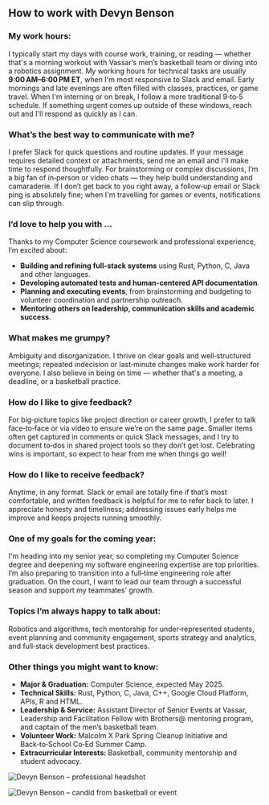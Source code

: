 ## How to work with Devyn Benson

### My work hours:
I typically start my days with course work, training, or reading — whether that's a morning workout with Vassar’s men’s basketball team or diving into a robotics assignment. My working hours for technical tasks are usually **9:00 AM–6:00 PM ET**, when I'm most responsive to Slack and email. Early mornings and late evenings are often filled with classes, practices, or game travel. When I'm interning or on break, I follow a more traditional 9‑to‑5 schedule. If something urgent comes up outside of these windows, reach out and I'll respond as quickly as I can.

### What’s the best way to communicate with me?
I prefer Slack for quick questions and routine updates. If your message requires detailed context or attachments, send me an email and I'll make time to respond thoughtfully. For brainstorming or complex discussions, I’m a big fan of in‑person or video chats — they help build understanding and camaraderie. If I don’t get back to you right away, a follow‑up email or Slack ping is absolutely fine; when I'm travelling for games or events, notifications can slip through.

### I’d love to help you with …
Thanks to my Computer Science coursework and professional experience, I’m excited about:

- **Building and refining full‑stack systems** using Rust, Python, C, Java and other languages.
- **Developing automated tests and human‑centered API documentation**.
- **Planning and executing events**, from brainstorming and budgeting to volunteer coordination and partnership outreach.
- **Mentoring others on leadership, communication skills and academic success**.

### What makes me grumpy?
Ambiguity and disorganization. I thrive on clear goals and well‑structured meetings; repeated indecision or last‑minute changes make work harder for everyone. I also believe in being on time — whether that's a meeting, a deadline, or a basketball practice.

### How do I like to give feedback?
For big‑picture topics like project direction or career growth, I prefer to talk face‑to‑face or via video to ensure we’re on the same page. Smaller items often get captured in comments or quick Slack messages, and I try to document to‑dos in shared project tools so they don’t get lost. Celebrating wins is important, so expect to hear from me when things go well!

### How do I like to receive feedback?
Anytime, in any format. Slack or email are totally fine if that’s most comfortable, and written feedback is helpful for me to refer back to later. I appreciate honesty and timeliness; addressing issues early helps me improve and keeps projects running smoothly.

### One of my goals for the coming year:
I'm heading into my senior year, so completing my Computer Science degree and deepening my software engineering expertise are top priorities. I’m also preparing to transition into a full‑time engineering role after graduation. On the court, I want to lead our team through a successful season and support my teammates’ growth.

### Topics I’m always happy to talk about:
Robotics and algorithms, tech mentorship for under‑represented students, event planning and community engagement, sports strategy and analytics, and full‑stack development best practices.

### Other things you might want to know:

* **Major & Graduation:** Computer Science, expected May 2025.
* **Technical Skills:** Rust, Python, C, Java, C++, Google Cloud Platform, APIs, R and HTML.
* **Leadership & Service:** Assistant Director of Senior Events at Vassar, Leadership and Facilitation Fellow with Brothers@ mentoring program, and captain of the men’s basketball team.
* **Volunteer Work:** Malcolm X Park Spring Cleanup Initiative and Back‑to‑School Co‑Ed Summer Camp.
* **Extracurricular Interests:** Basketball, community mentorship and student advocacy.

![Devyn Benson – professional headshot](INSERT_IMAGE_LINK_HERE)

![Devyn Benson – candid from basketball or event](INSERT_SECOND_IMAGE_LINK_HERE)
